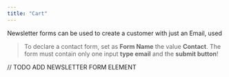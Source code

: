 ```yaml
---
title: "Cart"
---
```


Newsletter forms can be used to create a customer with just an Email, used

> To declare a contact form, set as **Form Name** the value **Contact**. The form must contain only one input **type email** and the **submit button**!

// TODO ADD NEWSLETTER FORM ELEMENT